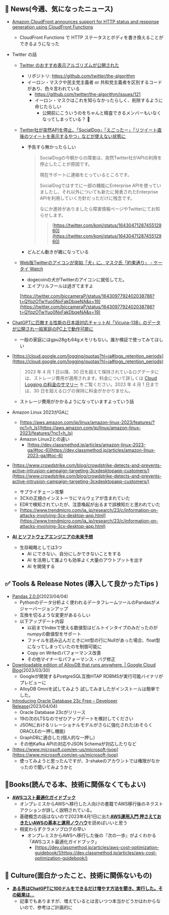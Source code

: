 ## 📰 ****News(今週、気になったニュース)****

- [Amazon CloudFront announces support for HTTP status and response generation using CloudFront Functions](https://aws.amazon.com/jp/about-aws/whats-new/2023/03/http-status-response-generation-cloudfront-functions/)
    - CloudFront Functions で HTTP ステータスとボディを書き換えることができるようになった
- Twitter の話
    - [Twitter のおすすめ表示アルゴリズムが公開された](https://www.itmedia.co.jp/news/articles/2304/01/news042.html)
        - リポジトリ: https://github.com/twitter/the-algorithm
        - イーロン・マスクや民主党主義者 or 共和党主義者を区別するコードがあり、色々言われている
            - https://github.com/twitter/the-algorithm/issues/121
            - イーロン・マスクはこれを知らなかったらしく、削除するように命じたらしい
                - 公開前にこういうのをちゃんと精査できるメンバーもいなくなってしまっている？ 🤔
    - [Twitter社が突然APIを停止、「SocialDog」「えごったー」「リツイート直後のツイートを表示するやつ」などが使えない状態に](https://togetter.com/li/2117512)
        - 予告すら無かったらしい
            
            > SocialDogの今朝からの障害は、突然Twitter社がAPIの利用を停止したことが原因です。
            > 
            > 
            > 現在サポートに連絡をとっているところです。
            > 
            > SocialDogではすでに一部の機能にEnterprise APIを使っていましたし、それ以外についても新たに発表されたEnterprise APIを利用していく方針だっただけに残念です。
            > 
            > なにか進捗がありましたら障害情報ページやTwitterにてお知らせします。
            > 
            > > [https://twitter.com/koni/status/1643047128745512960](https://twitter.com/koni/status/1643047128745512960)
            > > 
        - どんどん動きが雑になっている
    - [Web版Twitterのアイコンが突如「犬」に、マスク氏「約束通り」 - ケータイ Watch](https://k-tai.watch.impress.co.jp/docs/news/1490871.html)
        - dogecoinの犬がTwitterのアイコンに就任してた。
        - エイプリルフールは過ぎてますよ
        
        [https://twitter.com/biccameraP/status/1643097792402038786?t=QYqzOTwYuo0NxFakDbqeNA&s=19](https://twitter.com/biccameraP/status/1643097792402038786?t=QYqzOTwYuo0NxFakDbqeNA&s=19)
        
- [ChatGPTに匹敵する性能の日本語対応チャットAI「Vicuna-13B」のデータが公開され一般家庭のPC上で動作可能に](https://gigazine.net/news/20230404-vicuna-weight/)
    - 一般の家庭にはgpu28gも64gメモリもない。誰か検証で使ってみてほしい
- [https://cloud.google.com/logging/quotas?hl=ja#logs_retention_periods](https://cloud.google.com/logging/quotas?hl=ja#logs_retention_periods)
    
    > 2023 年 4 月 1 日以降、30 日を超えて保持されているログデータには、ストレージ費用が適用されます。料金について詳しくは [Cloud Logging の料金のサマリー](https://cloud.google.com/stackdriver/pricing?hl=ja#logging-pricing-summary)
    をご覧ください。2023 年 4 月 1 日までは、30 日を超えるログの保持に料金がかかりません。
    > 
    - ストレージ費用がかかるようになっていますよっていう話
- Amazon Linux 2023がGAに
    - [https://aws.amazon.com/jp/linux/amazon-linux-2023/features/?nc1=h_ls](https://aws.amazon.com/jp/linux/amazon-linux-2023/features/?nc1=h_ls)
    - Amazon Linux2との違い
        - [https://dev.classmethod.jp/articles/amazon-linux-2023-ga/#toc-6](https://dev.classmethod.jp/articles/amazon-linux-2023-ga/#toc-6)
- [https://www.crowdstrike.com/blog/crowdstrike-detects-and-prevents-active-intrusion-campaign-targeting-3cxdesktopapp-customers/](https://www.crowdstrike.com/blog/crowdstrike-detects-and-prevents-active-intrusion-campaign-targeting-3cxdesktopapp-customers/)
    - サプライチェーン攻撃
    - 3CXの正規のインストーラにマルウェアが含まれていた
    - EDRで検知されていたが、注意喚起が出るまで誤検知だと思われていた
    - [https://www.trendmicro.com/ja_jp/research/23/c/information-on-attacks-involving-3cx-desktop-app.html](https://www.trendmicro.com/ja_jp/research/23/c/information-on-attacks-involving-3cx-desktop-app.html)
- [**AI とソフトウェアエンジニアの未来予想**](https://kawasin73.hatenablog.com/entry/2023/04/05/003218)
    - 生存戦略としては3つ
        - AI にできない、自分にしかできないことをする
        - AI を活用して誰よりも効率よく大量のアウトプットを出す
        - AI を開発する

## ✅ Tools & Release Notes (導入して良かったTips )

- [Pandas 2.0.0](https://github.com/pandas-dev/pandas/releases/tag/v2.0.0)(2023/04/04)
    - Pythonのデータ分析よく使われるデータフレームツールのPandasがメジャーバージョンアップ
    - 互換を切るような変更があるらしい
    - 以下アップデート内容
        - 以前までIndexで使える数値型はビルトインタイプのみだったのがnumpyの数値型をサポート
        - ファイルを読み込んだときにint型の行にNullがあった場合、float型になってしまっていたのを制御可能に
        - Copy on Writeのパフォーマンス改善
        - その他マイナーなパフォーマンス・バグ修正
- [Downloadable edition of AlloyDB that runs anywhere. | Google Cloud Blog](https://cloud.google.com/blog/products/databases/run-alloydb-anywhere?utm_source=twitter&utm_medium=unpaidsoc&utm_campaign=fy23q1-googlecloudtech-blog-data-in_feed-no-brand-global&utm_content=alloydb-data-cloud-summit&utm_term&hl=en)(2023/03/30)
    - Googleが開発するPostgreSQL互換HTAP RDBMSが実行可能バイナリがプレビューに
    - AlloyDB Omniを試してみよう 試してみましたがインストールは簡単でした。
- [Introducing Oracle Database 23c Free – Developer Release](https://blogs.oracle.com/database/post/oracle-database-23c-free)(2023/04/04)
    - Oracle Database 23cがリリース
    - 19の次のLTSなのでぜひアップデートを検討してください
    - JSONにおけるリレーショナルモデルがさらに強化された(おそらくORACLEの一押し機能)
    - GraphDBに適合した(個人的な一押し)
    - その他Kafka APIの対応やJSON Schemaが対応したりなど
- [https://www.microsoft.com/en-us/microsoft-loop](https://www.microsoft.com/en-us/microsoft-loop)
    - 使ってみようと思ったんですが、3-shakeのアカウントでは権限がなかったので聞いてみようかと

## 📘Books(読んでる本、技術に関係なくてもよい)

- [**AWSコスト最適化ガイドブック**](https://www.amazon.co.jp/dp/B0BYC5H9G8/)
    - オンプレミスからAWSへ移行した人向けの書籍でAWS移行後のネクストアクションが詳しく説明されている。
    - 基礎概念の話はないので2023年4月1日に出た[**AWS運用入門 押さえておきたいAWSの基本と運用ノウハウ**](https://www.amazon.co.jp/dp/B0BXDGDPZ8/)を読めばいいと思う
    - 相変わらずクラメソブログの早い
        - オンプレミスからAWSへ移行した後の『次の一歩』がよくわかる「AWSコスト最適化ガイドブック」
            - [https://dev.classmethod.jp/articles/aws-cost-optimization-guidebook/](https://dev.classmethod.jp/articles/aws-cost-optimization-guidebook/)

## 🎥 Culture(面白かったこと、技術に関係ないもの)

- [**ある男はChatGPTに100ドルをできるだけ増やす方法を聞き、実行した。その結果は…**](https://www.businessinsider.jp/post-267259)
    - 記事でもありますが、増えているとは言いつつ本当かどうかはわからないので、参考はご計画的に
